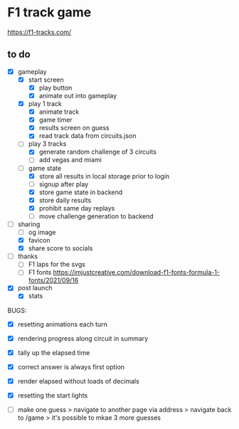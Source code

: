 # F1 track game

https://f1-tracks.com/

## to do

- [x] gameplay
  - [x] start screen
    - [x] play button
    - [x] animate out into gameplay
  - [x] play 1 track
    - [x] animate track
    - [x] game timer
    - [x] results screen on guess
    - [x] read track data from circuits.json 
  - [ ] play 3 tracks
    - [x] generate random challenge of 3 circuits
    - [ ] add vegas and miami
  - [ ] game state
    - [x] store all results in local storage prior to login
    - [ ] signup after play
    - [x] store game state in backend
    - [x] store daily results
    - [x] prohibit same day replays
    - [ ] move challenge generation to backend

- [ ] sharing
  - [ ] og image
  - [x] favicon
  - [x] share score to socials

- [ ] thanks
  - [ ] F1 laps for the svgs
  - [ ] F1 fonts https://imjustcreative.com/download-f1-fonts-formula-1-fonts/2021/09/16

- [x] post launch
  - [x] stats

BUGS:

- [x] resetting animations each turn
- [x] rendering progress along circuit in summary
- [x] tally up the elapsed time
- [x] correct answer is always first option
- [x] render elapsed without loads of decimals
- [x] resetting the start lights
- [ ] make one guess > navigate to another page via address > navigate back to /game > it's possible to mkae 3 more guesses

